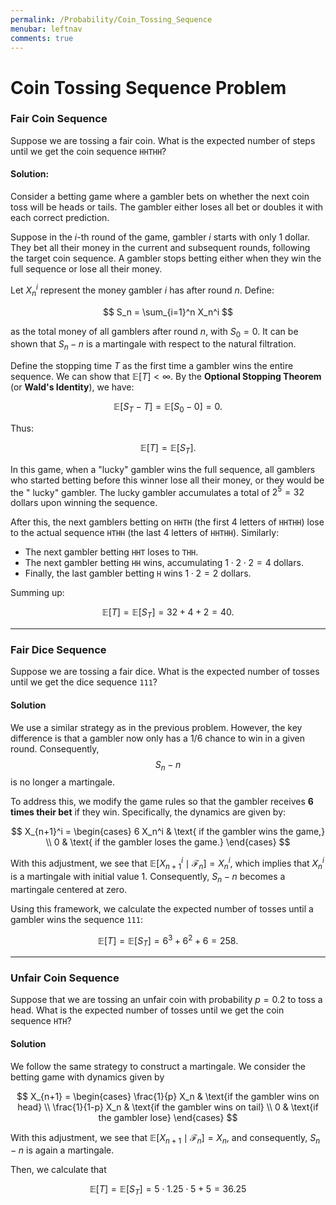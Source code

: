 ```yaml
---
permalink: /Probability/Coin_Tossing_Sequence
menubar: leftnav
comments: true
---
```

# Coin Tossing Sequence Problem

### Fair Coin Sequence

Suppose we are tossing a fair coin. What is the expected number of steps until
we get the coin sequence `HHTHH`?

#### Solution:

Consider a betting game where a gambler bets on whether the next coin toss will
be heads or tails. The gambler either loses all bet or doubles it with each
correct prediction.

Suppose in the $i$-th round of the game, gambler $i$ starts with only 1 dollar.
They bet all their money in the current and subsequent rounds, following the
target coin sequence. A gambler stops betting either when they win the full
sequence or lose all their money.

Let $X_n^i$ represent the money gambler $i$ has after round $n$. Define:

$$ S_n = \sum_{i=1}^n X_n^i $$

as the total money of all gamblers after round $n$, with $S_0 = 0$. It can be
shown that $S_n - n$ is a martingale with respect to the natural filtration.

Define the stopping time $T$ as the first time a gambler wins the entire
sequence. We can show that $\mathbb{E}[T] < \infty$. By the **Optional Stopping
Theorem** (or **Wald's Identity**), we have:

$$ \mathbb{E}[S_T - T] = \mathbb{E}[S_0 - 0] = 0. $$

Thus:

$$ \mathbb{E}[T] = \mathbb{E}[S_T]. $$

In this game, when a "lucky" gambler wins the full sequence, all gamblers who
started betting before this winner lose all their money, or they would be the "
lucky" gambler. The lucky gambler accumulates a total of $2^5 = 32$ dollars upon
winning the sequence.

After this, the next gamblers betting on `HHTH` (the first 4 letters of `HHTHH`)
lose to the actual sequence `HTHH` (the last 4 letters of `HHTHH`). Similarly:

- The next gambler betting `HHT` loses to `THH`.
- The next gambler betting `HH` wins, accumulating $1 \cdot 2 \cdot 2 = 4$
  dollars.
- Finally, the last gambler betting `H` wins $1 \cdot 2 = 2$ dollars.

Summing up:

$$\mathbb{E}[T] = \mathbb{E}[S_T] = 32 + 4 + 2 = 40.$$

---

### Fair Dice Sequence

Suppose we are tossing a fair dice. What is the expected number of tosses until
we get the dice sequence `111`?

#### Solution

We use a similar strategy as in the previous problem. However, the key
difference is that a gambler now only has a $1/6$ chance to win in a given
round. Consequently, $$S_n - n$$ is no longer a martingale.

To address this, we modify the game rules so that the gambler receives **6 times
their bet** if they win. Specifically, the dynamics are given by:

$$
X_{n+1}^i =
\begin{cases}
6 X_n^i & \text{ if the gambler wins the game,} \\
0 & \text{ if the gambler loses the game.}
\end{cases}
$$

With this adjustment, we see
that $\mathbb{E}[X_{n+1}^i \mid \mathcal{F}_n] = X_n^i$, which implies
that $X_n^i$ is a martingale with initial value $1$. Consequently, $S_n - n$
becomes a martingale centered at zero.

Using this framework, we calculate the expected number of tosses until a gambler
wins the sequence `111`:

$$
\mathbb{E}[T] = \mathbb{E}[S_T] = 6^3 + 6^2 + 6 = 258.
$$

---

### Unfair Coin Sequence

Suppose that we are tossing an unfair coin with probability $p = 0.2$ to toss a 
head.
What is the expected number of tosses until we get the coin sequence `HTH`?

#### Solution

We follow the same strategy to construct a martingale. We consider the betting
game with dynamics given by 

$$
X_{n+1} =
\begin{cases}
\frac{1}{p} X_n & \text{if the gambler wins on head} \\
\frac{1}{1-p} X_n & \text{if the gambler wins on tail} \\
0 & \text{if the gambler lose}
\end{cases}
$$

With this adjustment, we see
that $\mathbb{E}[X_{n+1} \mid \mathcal{F}_n] = X_n$, and consequently, $S_n-n$
is again a martingale.

Then, we calculate that 

$$\mathbb{E}[T] = \mathbb{E}[S_T] = 5 \cdot 1.25 \cdot 5 + 5 = 36.25$$